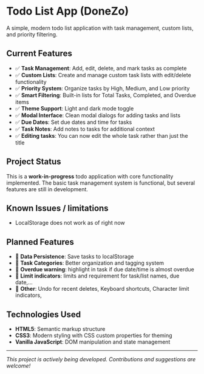 # Todo List App (DoneZo)

A simple, modern todo list application with task management, custom lists, and priority filtering.

## Current Features

- ✅ **Task Management**: Add, edit, delete, and mark tasks as complete
- ✅ **Custom Lists**: Create and manage custom task lists with edit/delete functionality
- ✅ **Priority System**: Organize tasks by High, Medium, and Low priority
- ✅ **Smart Filtering**: Built-in lists for Total Tasks, Completed, and Overdue items
- ✅ **Theme Support**: Light and dark mode toggle
- ✅ **Modal Interface**: Clean modal dialogs for adding tasks and lists
- ✅ **Due Dates**: Set due dates and time for tasks 
- ✅ **Task Notes**: Add notes to tasks for additional context
- ✅ **Editing tasks**: You can now edit the whole task rather than just the title

## Project Status

This is a **work-in-progress** todo application with core functionality implemented. The basic task management system is functional, but several features are still in development.

## Known Issues / limitations

- LocalStorage does not work as of right now

## Planned Features

- 🔲 **Data Persistence**: Save tasks to localStorage
- 🔲 **Task Categories**: Better organization and tagging system
- 🔲 **Overdue warning**: highlight in task if due date/time is almost overdue
- 🔲 **Limit indicators**: limits and requirement for task/list names, due date,...
- 🔲 **Other**: Undo for recent deletes, Keyboard shortcuts, Character limit indicators,

## Technologies Used

- **HTML5**: Semantic markup structure
- **CSS3**: Modern styling with CSS custom properties for theming
- **Vanilla JavaScript**: DOM manipulation and state management

---

*This project is actively being developed. Contributions and suggestions are welcome!*